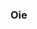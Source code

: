 ### Oie
<div>
  <a href="https://github.com/loudornelles">
  <img height="10em" src="https://www.google.com/url?sa=i&url=https%3A%2F%2Ftenor.com%2Fview%2Fline-neon-colorful-straigt-line-gif-17184892&psig=AOvVaw2kFLvB3DQkeBub149_ScxS&ust=1633289194780000&source=images&cd=vfe&ved=0CAsQjRxqFwoTCIjJ68S6rPMCFQAAAAAdAAAAABAD"/>
</div>    
<!--
**loudornelles/loudornelles** is a ✨ _special_ ✨ repository because its `README.md` (this file) appears on your GitHub profile.

Here are some ideas to get you started:

- 🔭 I’m currently working on ...
- 🌱 I’m currently learning ...
- 👯 I’m looking to collaborate on ...
- 🤔 I’m looking for help with ...
- 💬 Ask me about ...
- 📫 How to reach me: ...
- 😄 Pronouns: ...
- ⚡ Fun fact: ...
-->
 <div>
  <a href="https://github.com/loudornelles">
  <img height="180em" src="https://github-readme-stats.vercel.app/api?username=loudornelles&show_icons=true&theme=onedark&include_all_commits=true&count_private=true"/>
</div> 
